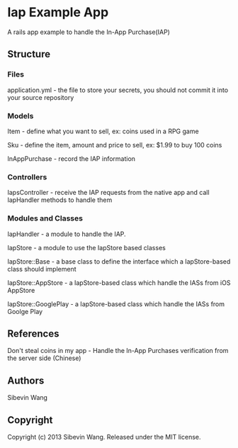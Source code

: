 # Iap Example App

A rails app example to handle the In-App Purchase(IAP)

## Structure

### Files

application.yml - the file to store your secrets, you should not commit it into your source repository

### Models

Item - define what you want to sell, ex: coins used in a RPG game

Sku - define the item, amount and price to sell, ex: $1.99 to buy 100 coins

InAppPurchase - record the IAP information

### Controllers

IapsController - receive the IAP requests from the native app and call IapHandler methods to handle them

### Modules and Classes

IapHandler - a module to handle the IAP.

IapStore - a module to use the IapStore based classes

IapStore::Base - a base class to define the interface which a IapStore-based class should implement

IapStore::AppStore - a IapStore-based class which handle the IASs from iOS AppStore

IapStore::GooglePlay - a IapStore-based class which handle the IASs from Goolge Play

## References

Don't steal coins in my app - Handle the In-App Purchases verification from the server side (Chinese)

## Authors

Sibevin Wang

## Copyright

Copyright (c) 2013 Sibevin Wang. Released under the MIT license.
